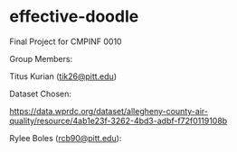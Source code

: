 # effective-doodle
Final Project for CMPINF 0010

Group Members:


Titus Kurian (tik26@pitt.edu)


Dataset Chosen: 


https://data.wprdc.org/dataset/allegheny-county-air-quality/resource/4ab1e23f-3262-4bd3-adbf-f72f0119108b 


Rylee Boles (rcb90@pitt.edu):


